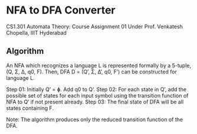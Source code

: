# NFA to DFA Converter

CS1.301 Automata Theory: Course Assignment 01
Under Prof. Venkatesh Chopella, IIIT Hyderabad

## Algorithm

An NFA which recognizes a language L is represented formally by a 5-tuple, (Q, Σ, Δ, q0, F). Then, DFA D = (Q’, Σ, Δ’, q0, F’) can be constructed for language L.

Step 01: Initially Q’ = ɸ. Add q0  to Q’.
Step 02: For each state in Q’, add the possible set of states for each input symbol using the transition function of NFA to Q’ if not present already.
Step 03: The final state of DFA will be all states containing F.

Note: The algorithm produces only the reduced transition function of the DFA.

